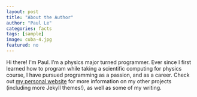 ```yaml
---
layout: post
title: "About the Author"
author: "Paul Le"
categories: facts
tags: [sample]
image: cuba-4.jpg
featured: no
---
```


Hi there! I'm Paul. I’m a physics major turned programmer. Ever since I first learned how to program while taking a scientific computing for physics course, I have pursued programming as a passion, and as a career. Check out [my personal website](https://www.lenpaul.com/) for more information on my other projects (including more Jekyll themes!), as well as some of my writing.
